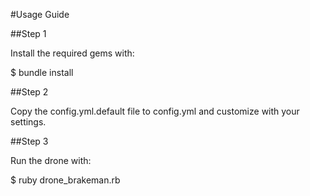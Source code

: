 #Usage Guide

##Step 1

Install the required gems with:

$ bundle install

##Step 2

Copy the config.yml.default file to config.yml and customize with your settings.

##Step 3

Run the drone with:

$ ruby drone_brakeman.rb
